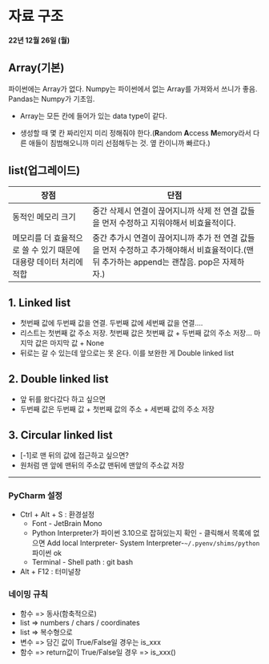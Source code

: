 # 자료 구조

**22년 12월 26일 (월)**



## Array(기본)

파이썬에는 Array가 없다. Numpy는 파이썬에서 없는 Array를 가져와서 쓰니가 좋음. Pandas는 Numpy가 기초임.

- Array는 모든 칸에 들어가 있는 data type이 같다.

- 생성할 때 몇 칸 짜리인지 미리 정해줘야 한다.(**R**andom **A**ccess **M**emory라서 다른 애들이 침범해오니까 미리 선점해두는 것. 옆 칸이니까 빠르다.)



## list(업그레이드)

| 장점                                                         | 단점                                                         |
| ------------------------------------------------------------ | ------------------------------------------------------------ |
| 동적인 메모리 크기                                           | 중간 삭제시 연결이 끊어지니까 삭제 전 연결 값들을 먼저 수정하고 지워야해서 비효율적이다. |
| 메모리를 더 효율적으로 쓸 수 있기 때문에 대용량 데이터 처리에 적합 | 중간 추가시 연결이 끊어지니까 추가 전 연결 값들을 먼저 수정하고 추가해야해서 비효율적이다.(맨 뒤 추가하는 append는 괜찮음. pop은 자제하자.) |

## 1. Linked list

- 첫번째 값에 두번째 값을 연결. 두번째 값에 세번째 값을 연결....
- 리스트는 첫번째 값 주소 저장. 첫번째 값은 첫번째 값 + 두번째 값의 주소 저장... 마지막 값은 마지막 값 + None
- 뒤로는 갈 수 있는데 앞으로는 못 온다. 이를 보완한 게 Double linked list



## 2. Double linked list

- 앞 뒤를 왔다갔다 하고 싶으면
- 두번째 값은 두번째 값 + 첫번째 값의 주소 + 세번째 값의 주소 저장



## 3. Circular linked list

- [-1]로 맨 뒤의 값에 접근하고 싶으면?
- 원처럼 맨 앞에 맨뒤의 주소값 맨뒤에 맨앞의 주소값 저장



---

### PyCharm 설정

- Ctrl + Alt + S : 환경설정
  - Font - JetBrain Mono
  - Python Interpreter가 파이썬 3.10으로 잡혀있는지 확인 - 클릭해서 목록에 없으면 Add local Interpreter- System Interpreter-`~/.pyenv/shims/python` 파이썬 ok
  - Terminal - Shell path : git bash
- Alt + F12 : 터미널창 



### 네이밍 규칙

- 함수 => 동사(함축적으로)
- list => numbers / chars / coordinates 
- list => 복수형으로
- 변수 => 담긴 값이 True/False일 경우는 is_xxx
- 함수 => return값이 True/False일 경우 => is_xxx()
